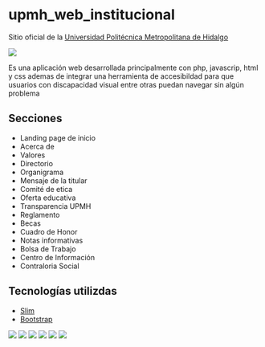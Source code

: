 # upmh_web_institucional
Sitio oficial de la <a href="http://www.upmetropolitana.edu.mx/"> Universidad Politécnica Metropolitana de Hidalgo </a>

<img src="http://www.upmetropolitana.edu.mx/template/assets/img/logos-oficiales/logo2.jpg">

<p> Es una aplicación web desarrollada principalmente con php, javascrip, html y css ademas de integrar una herramienta de accesibildad para que usuarios con discapacidad visual entre otras puedan navegar sin algún problema </p>

<h2> Secciones </h2>

<ul>
  <li> Landing page de inicio</li>
  <li> Acerca de </li>
  <li> Valores </li>
  <li> Directorio </li>
  <li> Organigrama </li>
  <li> Mensaje de la titular </li>
  <li> Comité de etica </li>
  
  <li> Oferta educativa</li>
  
  <li> Transparencia UPMH</li>
  
  <li> Reglamento </li>
  <li> Becas </li>
  <li> Cuadro de Honor </li>
  <li> Notas informativas </li>
  <li> Bolsa de Trabajo </li>
  <li> Centro de Información </li>
  <li> Contraloria Social</li>
</ul>

<h2> Tecnologías utilizdas </h2>

<ul>
  <li><a href="https://www.slimframework.com/"> Slim </a></li>
  <li><a href="https://getbootstrap.com/docs/4.3/getting-started/introduction/"> Bootstrap </a></li>
</ul>

<img src="http://www.upmetropolitana.edu.mx/template/assets/img/capturas/Captura%20de%20pantalla%20(269).png">

<img src="http://www.upmetropolitana.edu.mx/template/assets/img/capturas/5.png">

<img src="http://www.upmetropolitana.edu.mx/template/assets/img/capturas/6.png">

<img src="http://www.upmetropolitana.edu.mx/template/assets/img/capturas/2.png">

<img src="http://www.upmetropolitana.edu.mx/template/assets/img/capturas/4.png">

<img src="http://www.upmetropolitana.edu.mx/template/assets/img/capturas/7.png"> 
